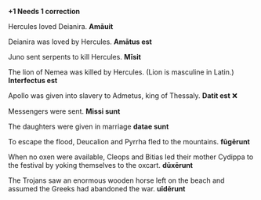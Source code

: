 **+1 Needs 1 correction**

Hercules loved Deianira. **Amāuit**

Deianira was loved by Hercules. **Amātus est**

Juno sent serpents to kill Hercules. **Mīsit**

The lion of Nemea was killed by Hercules. (Lion is masculine in Latin.) **Interfectus est**

Apollo was given into slavery to Admetus, king of Thessaly. **Datit est** ❌

Messengers were sent. **Missi sunt**

The daughters were given in marriage **datae sunt**

To escape the flood, Deucalion and Pyrrha fled to the mountains. **fūgērunt**

When no oxen were available, Cleops and Bitias led their mother Cydippa to the festival by yoking themselves to the oxcart. **dūxērunt**

The Trojans saw an enormous wooden horse left on the beach and assumed the Greeks had abandoned the war. **uīdērunt**
